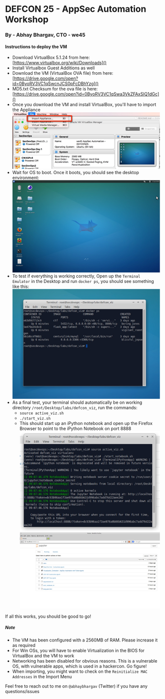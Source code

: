 # DEFCON 25 - AppSec Automation Workshop

### By - Abhay Bhargav, CTO - we45

#### Instructions to deploy the VM

* Download VirtualBox 5.1.24 from here: [https://www.virtualbox.org/wiki/Downloads]()
* Install Virtualbox Guest Additions as well
* Download the VM (VirtualBox OVA file) from here: [https://drive.google.com/open?id=0ByoRV3VC1qSwcnJCS0pFcDBhYzg]()
* MD5.txt Checksum for the ova file is here: [https://drive.google.com/open?id=0ByoRV3VC1qSwa3VkZFAxSlQ1dGc]()
* Once you download the VM and install VirtualBox, you'll have to import the Appliance 
	![](import_appliance.jpg) 
* Wait for OS to boot. Once it boots, you should see the desktop environment: 
	![](desktop.jpg)
* To test if everything is working correctly, Open up the `Terminal Emulator` in the Desktop and run `docker ps`, you should see something like this: 
	![](docker_ps.jpg)
* As a final test, your terminal should automatically be on working directory `/root/Desktop/labs/defcon_viz`, run the commands: 
	* `source active_viz.sh`
	* `./start_viz.sh`
	* This should start up an iPython notebook and open up the Firefox Browser to point to the iPython Notebook on port 8888
	![](start_viz.jpg)
	![](notebook.jpg)
	
If all this works, you should be good to go!

	

##### Note

* The VM has been configured with a 2560MB of RAM. Please increase it as required
* For Win OSs, you will have to enable Virtualization in the BIOS for VirtualBox and the VM to work
* Networking has been disabled for obvious reasons. This is a vulnerable OS, with vulnerable apps, which is used in a hackercon. Go figure!
* When importing, you might want to check on the `Reinitialize MAC Addresses` in the Import Menu

Feel free to reach out to me on `@abhaybhargav` (Twitter) if you have any questions/issues